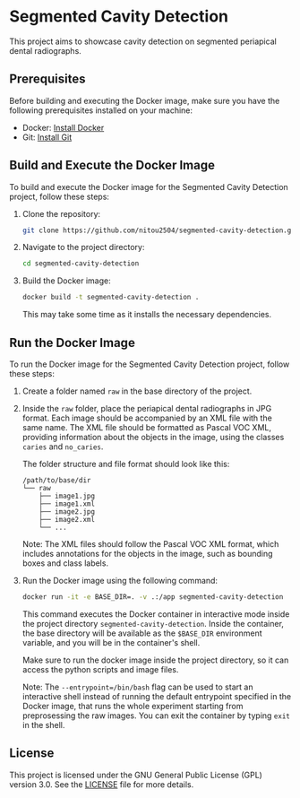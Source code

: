 # Segmented Cavity Detection

   This project aims to showcase cavity detection on segmented periapical dental radiographs.

## Prerequisites

Before building and executing the Docker image, make sure you have the following prerequisites installed on your machine:

- Docker: [Install Docker](https://docs.docker.com/get-docker/)
- Git: [Install Git](https://git-scm.com/book/en/v2/Getting-Started-Installing-Git)

## Build and Execute the Docker Image

To build and execute the Docker image for the Segmented Cavity Detection project, follow these steps:

1. Clone the repository:

   ```bash
   git clone https://github.com/nitou2504/segmented-cavity-detection.git
   ```

2. Navigate to the project directory:

   ```bash
   cd segmented-cavity-detection
   ```

3. Build the Docker image:

   ```bash
   docker build -t segmented-cavity-detection .
   ```

   This may take some time as it installs the necessary dependencies.

## Run the Docker Image

To run the Docker image for the Segmented Cavity Detection project, follow these steps:

1. Create a folder named `raw` in the base directory of the project.

2. Inside the `raw` folder, place the periapical dental radiographs in JPG format. Each image should be accompanied by an XML file with the same name. The XML file should be formatted as Pascal VOC XML, providing information about the objects in the image, using the classes `caries` and `no_caries`.

   The folder structure and file format should look like this:

   ```
   /path/to/base/dir
   └── raw
       ├── image1.jpg
       ├── image1.xml
       ├── image2.jpg
       ├── image2.xml
       └── ...
   ```

   Note: The XML files should follow the Pascal VOC XML format, which includes annotations for the objects in the image, such as bounding boxes and class labels.

3. Run the Docker image using the following command:

   ```bash
   docker run -it -e BASE_DIR=. -v .:/app segmented-cavity-detection
   ```

   This command executes the Docker container in interactive mode inside the project directory  `segmented-cavity-detection`. Inside the container, the base directory will be available as the `$BASE_DIR` environment variable, and you will be in the container's shell.

   Make sure to run the docker image inside the project directory, so it can access the python scripts and image files.

   Note: The `--entrypoint=/bin/bash` flag can be used to start an interactive shell instead of running the default entrypoint specified in the Docker image, that runs the whole experiment starting from preprosessing the raw images. You can exit the container by typing `exit` in the shell.

## License

This project is licensed under the GNU General Public License (GPL) version 3.0. See the [LICENSE](LICENSE) file for more details.
